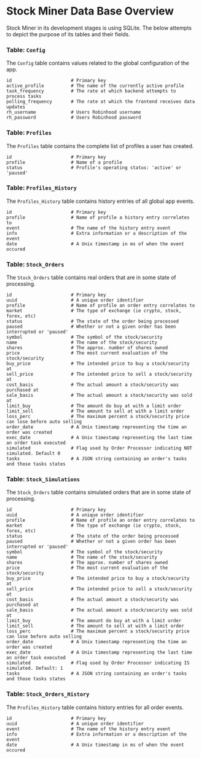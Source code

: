 # Stock Miner Data Base Overview

Stock Miner in its development stages is using SQLite. The below attempts to depict the purpose of 
its tables and their fields.

### Table: `Config`

The `Config` table contains values related to the global configuration of the app.

```
id                      # Primary key
active_profile          # The name of the currently active profile
task_frequency          # The rate at which backend attempts to process tasks
polling_frequency       # The rate at which the frontend receives data updates
rh_username             # Users Robinhood username
rh_password             # Users Robinhood password
```

### Table: `Profiles`

The `Profiles` table contains the complete list of profiles a user has created.

```
id                      # Primary key
profile                 # Name of a profile
status                  # Profile's operating status: 'active' or 'paused'
```

### Table: `Profiles_History`

The `Profiles_History` table contains history entries of all global app events.

```
id                      # Primary key
profile                 # Name of profile a history entry correlates to
event                   # The name of the history entry event
info                    # Extra information or a description of the event
date                    # A Unix timestamp in ms of when the event occured
```

### Table: `Stock_Orders`

The `Stock_Orders` table contains real orders that are in some state of processing.

```
id                      # Primary key
uuid                    # A unique order identifier
profile                 # Name of profile an order entry correlates to
market                  # The type of exchange (ie crypto, stock, forex, etc)
status                  # The state of the order being processed
paused                  # Whether or not a given order has been interrupted or 'paused'
symbol                  # The symbol of the stock/security
name                    # The name of the stock/security
shares                  # The approx. number of shares owned
price                   # The most current evaluation of the stock/security
buy_price               # The intended price to buy a stock/security at
sell_price              # The intended price to sell a stock/security at
cost_basis              # The actual amount a stock/security was purchased at
sale_basis              # The actual amount a stock/security was sold at
limit_buy               # The amount do buy at with a limit order
limit_sell              # The amount to sell at with a limit order
loss_perc               # The maximum percent a stock/security price can lose before auto selling
order_date              # A Unix timestamp representing the time an order was created
exec_date               # A Unix timestamp representing the last time an order task executed
simulated               # Flag used by Order Processor indicating NOT simulated. Default 0
tasks                   # A JSON string containing an order's tasks and those tasks states
```

### Table: `Stock_Simulations`

The `Stock_Orders` table contains simulated orders that are in some state of processing.

```
id                      # Primary key
uuid                    # A unique order identifier
profile                 # Name of profile an order entry correlates to
market                  # The type of exchange (ie crypto, stock, forex, etc)
status                  # The state of the order being processed
paused                  # Whether or not a given order has been interrupted or 'paused'
symbol                  # The symbol of the stock/security
name                    # The name of the stock/security
shares                  # The approx. number of shares owned
price                   # The most current evaluation of the stock/security
buy_price               # The intended price to buy a stock/security at
sell_price              # The intended price to sell a stock/security at
cost_basis              # The actual amount a stock/security was purchased at
sale_basis              # The actual amount a stock/security was sold at
limit_buy               # The amount do buy at with a limit order
limit_sell              # The amount to sell at with a limit order
loss_perc               # The maximum percent a stock/security price can lose before auto selling
order_date              # A Unix timestamp representing the time an order was created
exec_date               # A Unix timestamp representing the last time an order task executed
simulated               # Flag used by Order Processor indicating IS simulated. Default: 1
tasks                   # A JSON string containing an order's tasks and those tasks states
```

### Table: `Stock_Orders_History`

The `Profiles_History` table contains history entries for all order events.

```
id                      # Primary key
uuid                    # A unique order identifier
event                   # The name of the history entry event
info                    # Extra information or a description of the event
date                    # A Unix timestamp in ms of when the event occured
```